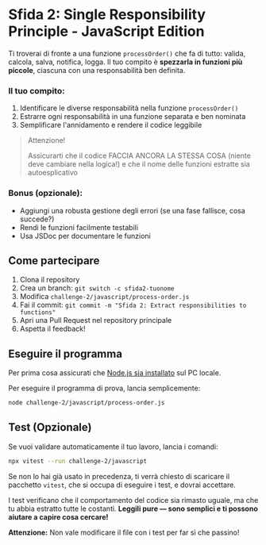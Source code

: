 # Sfida 2: Single Responsibility Principle - JavaScript Edition

Ti troverai di fronte a una funzione `processOrder()` che fa di tutto: valida, calcola, salva, notifica, logga. Il tuo compito è **spezzarla in funzioni più piccole**, ciascuna con una responsabilità ben definita.

### Il tuo compito:

1. Identificare le diverse responsabilità nella funzione `processOrder()`
2. Estrarre ogni responsabilità in una funzione separata e ben nominata
3. Semplificare l'annidamento e rendere il codice leggibile
> Attenzione!
>
> Assicurarti che il codice FACCIA ANCORA LA STESSA COSA (niente deve cambiare nella logica!) e che il nome delle funzioni estratte sia autoesplicativo

### Bonus (opzionale):

- Aggiungi una robusta gestione degli errori (se una fase fallisce, cosa succede?)
- Rendi le funzioni facilmente testabili
- Usa JSDoc per documentare le funzioni

## Come partecipare

1. Clona il repository
2. Crea un branch: `git switch -c sfida2-tuonome`
3. Modifica `challenge-2/javascript/process-order.js`
4. Fai il commit: `git commit -m "Sfida 2: Extract responsibilities to functions"`
5. Apri una Pull Request nel repository principale
6. Aspetta il feedback!

## Eseguire il programma

Per prima cosa assicurati che [Node.js sia installato](https://nodejs.org/) sul PC locale.

Per eseguire il programma di prova, lancia semplicemente:

```bash
node challenge-2/javascript/process-order.js
```

## Test (Opzionale)

Se vuoi validare automaticamente il tuo lavoro, lancia i comandi:

```bash
npx vitest --run challenge-2/javascript
```

Se non lo hai già usato in precedenza, ti verrà chiesto di scaricare il pacchetto `vitest`, che si occupa di eseguire i test, e dovrai accettare.

I test verificano che il comportamento del codice sia rimasto uguale, ma che tu abbia estratto tutte le costanti. **Leggili pure — sono semplici e ti possono aiutare a capire cosa cercare!**

**Attenzione:** Non vale modificare il file con i test per far sì che passino!
